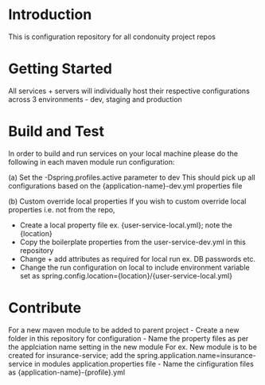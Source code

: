 # Introduction 
This is configuration repository for all condonuity project repos

# Getting Started
All services + servers will individually host their respective configurations across 3 environments - dev, staging and production 

# Build and Test
In order to build and run services on your local machine please do the following in each maven module run configuration:

(a) Set the -Dspring.profiles.active parameter to dev 
This should pick up all configurations based on the {application-name}-dev.yml properties file 

(b) Custom override local properties 
If you wish to custom override local properties i.e. not from the repo,
   - Create a local property file ex. {user-service-local.yml}; note the {location}
   - Copy the boilerplate properties from the user-service-dev.yml in this repository
   - Change + add attributes as required for local run ex. DB passwords etc.
   - Change the run configuration on local to include environment variable set as 
            spring.config.location={location}/{user-service-local.yml} 

# Contribute
For a new maven module to be added to parent project
    - Create a new folder in this repository for configuration
    - Name the property files as per the applciation name setting in the new module
        For ex. New module is to be created for insurance-service; add the spring.application.name=insurance-service in modules application.properties file
    - Name the cinfiguration files as {application-name}-{profile}.yml
